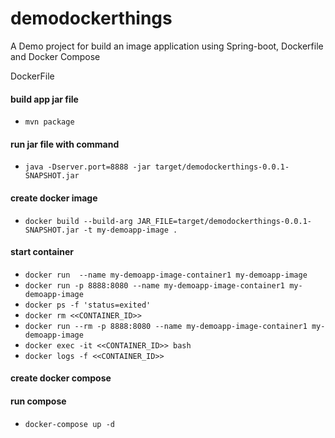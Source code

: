 # demodockerthings
A Demo project for build an image application using Spring-boot, Dockerfile and Docker Compose

DockerFile

#### build app jar file
- `mvn package`

#### run jar file with command
- `java -Dserver.port=8888 -jar target/demodockerthings-0.0.1-SNAPSHOT.jar`

#### create docker image
- `docker build --build-arg JAR_FILE=target/demodockerthings-0.0.1-SNAPSHOT.jar -t my-demoapp-image .`

#### start container
- `docker run  --name my-demoapp-image-container1 my-demoapp-image`
- `docker run -p 8888:8080 --name my-demoapp-image-container1 my-demoapp-image`
- `docker ps -f 'status=exited'`
- `docker rm <<CONTAINER_ID>>`
- `docker run --rm -p 8888:8080 --name my-demoapp-image-container1 my-demoapp-image`
- `docker exec -it <<CONTAINER_ID>> bash`
- `docker logs -f <<CONTAINER_ID>>`

#### create docker compose
#### run compose
- `docker-compose up -d`